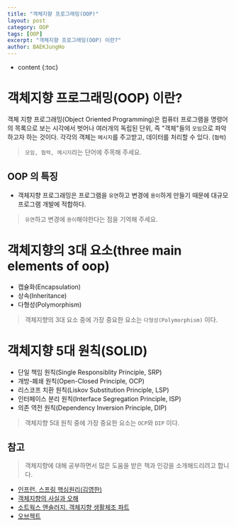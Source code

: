 ```yaml
---
title: "객체지향 프로그래밍(OOP)"
layout: post
category: OOP
tags: [OOP]
excerpt: "객체지향 프로그래밍(OOP) 이란?"
author: BAEKJungHo
---
```


* content
{:toc}

# 객체지향 프로그래밍(OOP) 이란?

객체 지향 프로그래밍(Object Oriented Programming)은 컴퓨터 프로그램을 명령어의 목록으로 보는 시각에서 벗어나 여러개의 독립된 단위, 즉 "객체"들의 `모임`으로 파악하고자 하는 것이다. 각각의 객체는 `메시지`를 주고받고, 데이터를 처리할 수 있다. (`협력`)

> `모임, 협력, 메시지`라는 단어에 주목해 주세요.

## OOP 의 특징

- 객체지향 프로그래밍은 프로그램을 `유연`하고 변경에 `용이`하게 만들기 때문에 대규모 프로그램 개발에 적합하다.

> `유연`하고 변경에 `용이`해야한다는 점을 기억해 주세요.

# 객체지향의 3대 요소(three main elements of oop)

- 캡슐화(Encapsulation)
- 상속(Inheritance)
- 다형성(Polymorphism)

> 객체지향의 3대 요소 중에 가장 중요한 요소는 `다형성(Polymorphism)` 이다.

# 객체지향 5대 원칙(SOLID)

- 단일 책임 원칙(Single Responsiblity Principle, SRP)
- 개방-폐쇄 원칙(Open-Closed Principle, OCP)
- 리스코프 치환 원칙(Liskov Substitution Principle, LSP)
- 인터페이스 분리 원칙(Interface Segregation Principle, ISP)
- 의존 역전 원칙(Dependency Inversion Principle, DIP)

> 객체지향 5대 원칙 중에 가장 중요한 요소는 `OCP`와 `DIP` 이다.

## 참고

> 객체지향에 대해 공부하면서 많은 도움을 받은 책과 인강을 소개해드리려고 합니다.

- [인프런. 스프링 핵심원리(김영한)](https://www.inflearn.com/course/%EC%8A%A4%ED%94%84%EB%A7%81-%ED%95%B5%EC%8B%AC-%EC%9B%90%EB%A6%AC-%EA%B8%B0%EB%B3%B8%ED%8E%B8)
- [객체지향의 사실과 오해](#)
- [소트웍스 앤솔러지. 객체지향 생활체조 파트](#)
- [오브젝트](#)